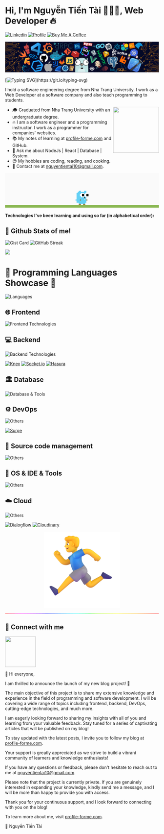 ###  <h1> Hi, I'm Nguyễn Tiến Tài 👨🏼‍🏫, Web Developer 🔥  <a href="https://profile-forme.surge.sh" target="_blank"></a> </h1>
[![Linkedin](https://img.shields.io/badge/-LinkedIn-blue?style=flat&logo=Linkedin&logoColor=white&link=https://www.linkedin.com/in/dinhanhthi/)](https://www.linkedin.com/in/tai-nguyen-tien-787545213/)
[![Profile](https://img.shields.io/badge/-My%20Notes-009e22?style=flat&logo=data:image/png;base64,iVBORw0KGgoAAAANSUhEUgAAAA4AAAARCAQAAABHwVUUAAAAxklEQVQYlYWROw6BQRSFp1LRW4BaqUCswAJsQYJoJDQsAI0VSIgIpUKjIgqxAIlGoSXexPNz+ecvMDi3uvnmzD0zVymFkwI9ui/Vo4JH4SDEhE9diSkCZMkzZ0Wblq6pwBspJdcGWUgzJEqDOk3S1DTES5IyGwbi37FmL0eqNnQToc+RMQkZkCVHnI4NXYQZcZZmz/ZZOy429JGhJIHepQP5ZeKn/jr1zJMZWmkPZmi9c/ktUNCAtNP625kZ/tqKeuQtmvd5B5bhnUU8EVlfAAAAAElFTkSuQmCC&link=https://profile-forme.surge.sh)](https://profile-forme.surge.sh)
[![Buy Me A Coffee](https://img.shields.io/badge/-Buy%20Me%20A%20Coffee-db4c4c?style=flat&logo=buy-me-a-coffee&logoColor=ffffff&link=https://ko-fi.com/tientainguyen)](https://ko-fi.com/tientainguyen)

<!-- TAGS -->

![](./assets/header_.png)

[![Typing SVG](https://readme-typing-svg.demolab.com?font=Fira+Code&weight=500&pause=1000&width=435&lines=console.log(%22I'm+Nguyen+Tien+Tai%22);console.log(%22I+code+Javascript%22);console.log(%22and+code+Go%22);console.log(%22and+TypeScript%22))](https://git.io/typing-svg)

I hold a software engineering degree from Nha Trang University. I work as a Web Developer at a software company and also teach programming to students.

<img align ="right" src = "https://res.cloudinary.com/ecommerce2021/image/upload/v1663398918/profile-forme/avatar_ws0jhh.png" width="150" height="150">

- 🎓 Graduated from Nha Trang University with an undergraduate degree.
- 🔥 I am a software engineer and a programming instructor. I work as a programmer for companies' websites.
- 📚 My notes of learning at [profile-forme.com](https://www.profile-forme.com) and GitHub.
- 💬 Ask me about NodeJs | React | Database | System.
- 😍 My hobbies are coding, reading, and cooking.
- 💌 Contact me at [nguyentientai10@gmail.com](mailto:nguyentientai10@gmail.com).

<!-- go run gif -->
<div align="center">
  <a href="https://go.dev/"><img src="./assets/go_run.gif"></a>
</div>
<!-- go run gif -->

<b> Technologies I've been learning and using so far (in alphabetical order): </b>

## 📑 Github Stats of me!

![Gist Card](https://github-readme-stats.vercel.app/api?username=fdhhhdjd&show_icons=true&theme=tokyonight&rank_icon=percentile)
![GitHub Streak](https://streak-stats.demolab.com?user=fdhhhdjd&theme=tokyonight)
<br />
<!-- [![Top Langs](https://github-readme-stats.vercel.app/api/top-langs/?username=trishan9&hide=shell,html,css,c&layout=donut-vertical&theme=tokyonight)](https://github.com/trishan9/github-readme-stats) -->

<!-- activity graph heroku-app start -->
<a href="https://wakatime.com/@raino">
        <img src="https://github-readme-activity-graph.vercel.app/graph?username=fdhhhdjd&theme=react-dark&hide_border=true&hide_title=false&area=true&custom_title=Total%20contribution%20graph%20in%20all%20repo" width="90%" >
</a>

</br>

# 🚀 Programming Languages Showcase 🌟

![Languages](https://skillicons.dev/icons?i=js,ts,go)

<!------------------- Step 1 -------------- -->
## 🌐 Frontend

![Frontend Technologies](https://skillicons.dev/icons?i=react,next,vue,nuxt,redux,tailwind,scss,mui,bootstrap,styledcomponents,html,css)

<!-------------------  [![Tailwind CSS](https://img.shields.io/badge/-Tailwind%20CSS-38B2AC?style=flat-square&logo=tailwind-css&logoColor=white)](https://profile-forme.com)
[![Element UI](https://img.shields.io/badge/-Element%20UI-409EFF?style=flat-square&logo=element-ui&logoColor=white)](https://profile-forme.com)
[![Bootstrap](https://img.shields.io/badge/-Bootstrap-563D7C?style=flat-square&logo=bootstrap&logoColor=white)](https://profile-forme.com)
[![HTML5](https://img.shields.io/badge/-HTML5-E34F26?style=flat-square&logo=html5&logoColor=white)](https://profile-forme.com)
[![Laravel](https://img.shields.io/badge/-Laravel-fb503b?style=flat-square&logo=laravel&logoColor=white)](https://profile-forme.com)
[![React](https://img.shields.io/badge/-React-0088cc?style=flat-square&logo=react&logoColor=white)](https://profile-forme.com)
[![Vue](https://img.shields.io/badge/-Vue-41b883?style=flat-square&logo=Vue.js&logoColor=white)](https://profile-forme.com)
[![Redux](https://img.shields.io/badge/-Redux-9932CC?style=flat-square&logo=redux&logoColor=white)](https://profile-forme.com)
[![Sass](https://img.shields.io/badge/-SASS-CC6699?style=flat-square&logo=sass&logoColor=white)](https://profile-forme.com)
[![Next.js](https://img.shields.io/badge/-Next.js-000000?style=flat-square&logo=next.js&logoColor=white)](https://profile-forme.com)
[![Nuxt.js](https://img.shields.io/badge/-Nuxt.js-41b883?style=flat-square&logo=nuxt.js&logoColor=white)](https://profile-forme.com) -------------- -->
 <!------------------- Step 2 -------------- -->
## 💻 Backend

![Backend Technologies](https://skillicons.dev/icons?i=nodejs,nestjs,express,next,graphql,fastapi,rabbitmq)

[![Knex](https://img.shields.io/badge/-Knex-DB4D6D?style=flat&logo=knex&logoColor=white)](https://knexjs.org/)
[![Socket.io](https://img.shields.io/badge/-Socket.io-010101?style=flat&logo=socket.io&logoColor=white)](https://socket.io/)
[![Hasura](https://img.shields.io/badge/-Hasura-FF6924?style=flat-square&logo=hasura&logoColor=white)](https://profile-forme.com)

<!-------------------  [![Node.js](https://img.shields.io/badge/-Node.js-339933?style=flat-square&logo=node.js&logoColor=white)](https://profile-forme.com)
[![NestJS](https://img.shields.io/badge/-NestJS-E0234E?style=flat-square&logo=nestjs&logoColor=white)](https://profile-forme.com)
[![GraphQL](https://img.shields.io/badge/-GraphQL-E10098?style=flat-square&logo=graphql&logoColor=white)](https://profile-forme.com)
[![MongoDB](https://img.shields.io/badge/-MongoDB-47A248?style=flat-square&logo=mongodb&logoColor=white)](https://profile-forme.com)
[![Firebase](https://img.shields.io/badge/-Firebase-FF6600?style=flat&logo=firebase&logoColor=white)](https://firebase.google.com/)
[![MySQL](https://img.shields.io/badge/-MySQL-4479A1?style=flat-square&logo=mysql&logoColor=white)](https://profile-forme.com)
[![PostgreSQL](https://img.shields.io/badge/-PostgreSQL-336791?style=flat-square&logo=postgresql&logoColor=white)](https://profile-forme.com)
[![Redis](https://img.shields.io/badge/-Redis-DC382D?style=flat-square&logo=redis&logoColor=white)](https://profile-forme.com)
[![GitHub](https://img.shields.io/badge/-GitHub-black?style=flat&logo=github&logoColor=white&link=https://github.com/your-github-username)](https://github.com/fdhhhdjd)
[![GitLab](https://img.shields.io/badge/-GitLab-orange?style=flat&logo=gitlab&logoColor=white&link=https://gitlab.com/your-gitlab-username)](https://profile-forme.com)
[![RabbitMQ](https://img.shields.io/badge/-RabbitMQ-FF6600?style=flat&logo=rabbitmq&logoColor=white)](https://www.rabbitmq.com/) -------------- -->

## 🏛️ Database

![Database & Tools](https://skillicons.dev/icons?i=postgres,mysql,mongodb,prisma,firebase,redis)

 <!------------------- Step 3 -------------- -->
## ⚙️ DevOps

![Others](https://skillicons.dev/icons?i=docker,vercel,netlify,nginx,heroku)

[![Surge](https://img.shields.io/badge/-Surge-ff4081?style=flat-square&logo=surge&logoColor=white)](https://link-to-your-surge-profile)
<!------------------- [![Docker](https://img.shields.io/badge/-Docker-2496ed?style=flat-square&logo=docker&logoColor=white)](https://profile-forme.com)
[![Kubernetes](https://img.shields.io/badge/-Kubernetes-326CE5?style=flat-square&logo=kubernetes&logoColor=white)](https://link-to-your-kubernetes-profile)
[![Heroku](https://img.shields.io/badge/-Heroku-430098?style=flat-square&logo=heroku&logoColor=white)](https://profile-forme.com)
[![Nginx](https://img.shields.io/badge/-Nginx-269539?style=flat&logo=nginx&logoColor=white)](https://nginx.org/)
[![Netlify](https://img.shields.io/badge/-Netlify-00C7B7?style=flat-square&logo=netlify&logoColor=white)](https://profile-forme.com)

[![Cloudflare](https://img.shields.io/badge/-Cloudflare-E34F26?style=flat-square&logo=cloudflare&logoColor=white)](https://profile-forme.com)
[![Vercel](https://img.shields.io/badge/-Vercel-000000?style=flat-square&logo=vercel&logoColor=white)](https://profile-forme.com) -------------- -->

## 🤖 Source code management
![Others](https://skillicons.dev/icons?i=github,gitlab)

 <!------------------- Step 4 -------------- -->
## 🧰 OS & IDE & Tools

![Others](https://skillicons.dev/icons?i=figma,postman,vite,bash,git,markdown,linux,vscode)

<!------------------- [![Git](https://img.shields.io/badge/-Git-F05032?style=flat-square&logo=git&logoColor=white)](https://profile-forme.com)
[![Linux](https://img.shields.io/badge/-Linux-D67A10?style=flat-square&logo=linux&logoColor=white)](https://profile-forme.com)
[![Postman](https://img.shields.io/badge/-Postman-FF6C37?style=flat-square&logo=postman&logoColor=white)](https://profile-forme.com)
[![VS Code](https://img.shields.io/badge/-VS%20Code-007ACC?style=flat-square&logo=visual-studio-code&logoColor=white)](https://profile-forme.com)  -------------- -->

## ☁️ Cloud
![Others](https://skillicons.dev/icons?i=aws,googlecloud,cloudflare)

[![Dialogflow](https://img.shields.io/badge/-Dialogflow-FF9800?style=flat-square&logo=dialogflow&logoColor=white)](https://profile-forme.com)
[![Cloudinary](https://img.shields.io/badge/-Cloudinary-4285F4?style=flat-square&logo=google-cloud&logoColor=white)](https://profile-forme.com)
 <!------------------- 
[![Google Cloud](https://img.shields.io/badge/-Google%20Cloud-4285F4?style=flat-square&logo=google-cloud&logoColor=white)](https://profile-forme.com)
[![AWS Cloud](https://img.shields.io/badge/-AWS%20Cloud-FF6C37?style=flat-square&logo=amazon-aws&logoColor=white)](https://profile-forme.com) -------------- -->


<!-- tools & technologies   -->

<!-- run 图片 -->
<div align="center" >
  <img src="./assets/man_run.png" width="250" height="250" />
  <!--  分割  -->
  <img width="200%" src="./assets/hr.gif" />
</div>
<!-- run 图片 -->

## 🔗 Connect with me

<p align="left">
    <a href="https://www.profile-forme.com" target="_blank">
     <img align ="center" src = "https://res.cloudinary.com/ecommerce2021/image/upload/v1663398918/profile-forme/avatar_ws0jhh.png" width="100" height="100">
    </a>
</p>

📢 Hi everyone,

I am thrilled to announce the launch of my new blog project! 🚀

The main objective of this project is to share my extensive knowledge and experience in the field of programming and software development. I will be covering a wide range of topics including frontend, backend, DevOps, cutting-edge technologies, and much more.

I am eagerly looking forward to sharing my insights with all of you and learning from your valuable feedback. Stay tuned for a series of captivating articles that will be published on my blog!

To stay updated with the latest posts, I invite you to follow my blog at [profile-forme.com](https://www.profile-forme.com).

Your support is greatly appreciated as we strive to build a vibrant community of learners and knowledge enthusiasts!

If you have any questions or feedback, please don't hesitate to reach out to me at [nguyentientai10@gmail.com](nguyentientai10@gmail.com).

Please note that the project is currently private. If you are genuinely interested in expanding your knowledge, kindly send me a message, and I will be more than happy to provide you with access.

Thank you for your continuous support, and I look forward to connecting with you on the blog!

To learn more about me, visit [profile-forme.com](https://www.profile-forme.com).

🌟 Nguyễn Tiến Tài

